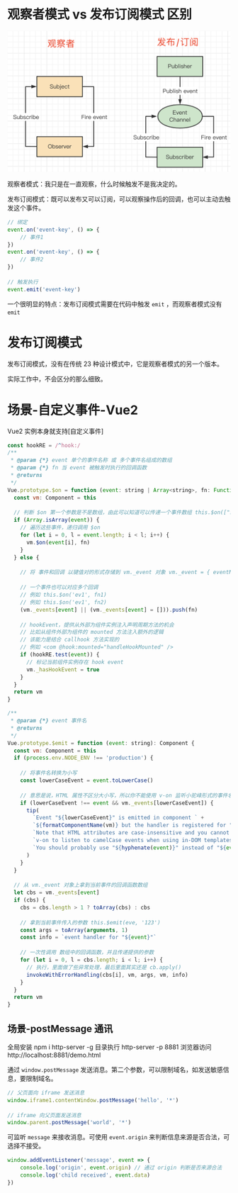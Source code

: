 # 观察者模式 vs 发布订阅模式 区别

![](../img/观察者vs发布订阅.png)

观察者模式：我只是在一直观察，什么时候触发不是我决定的。

发布订阅模式：既可以发布又可以订阅，可以观察操作后的回调，也可以主动去触发这个事件。

```js
// 绑定
event.on('event-key', () => {
    // 事件1
})
event.on('event-key', () => {
    // 事件2
})

// 触发执行
event.emit('event-key')
```
一个很明显的特点：发布订阅模式需要在代码中触发 `emit` ，而观察者模式没有 `emit`



# 发布订阅模式

发布订阅模式，没有在传统 23 种设计模式中，它是观察者模式的另一个版本。

实际工作中，不会区分的那么细致。



# 场景-自定义事件-Vue2

Vue2 实例本身就支持[自定义事件]

```js
const hookRE = /^hook:/
/**
 * @param {*} event 单个的事件名称 或 多个事件名组成的数组
 * @param {*} fn 当 event 被触发时执行的回调函数
 * @returns 
 */
Vue.prototype.$on = function (event: string | Array<string>, fn: Function): Component {
  const vm: Component = this

  // 判断 $on 第一个参数是不是数组，由此可以知道可以传递一个事件数组 this.$on(["submit", "commit"], this.handleEvents)
  if (Array.isArray(event)) {
    // 遍历这些事件，递归调用 $on
    for (let i = 0, l = event.length; i < l; i++) {
      vm.$on(event[i], fn)
    }
  } else {
    
    // 将 事件和回调 以键值对的形式存储到 vm._event 对象 vm._event = { eventName: [fn1, fn2] }
    
    // 一个事件也可以对应多个回调
    // 例如 this.$on('ev1', fn1)
    // 例如 this.$on('ev1', fn2)
    (vm._events[event] || (vm._events[event] = [])).push(fn)

    // hookEvent，提供从外部为组件实例注入声明周期方法的机会
    // 比如从组件外部为组件的 mounted 方法注入额外的逻辑
    // 该能力是结合 callhook 方法实现的
    // 例如 <com @hook:mounted="handleHookMounted" />
    if (hookRE.test(event)) {
      // 标记当前组件实例存在 hook event
      vm._hasHookEvent = true
    }
  }
  return vm
}

```

```js
/**
 * @param {*} event 事件名
 * @returns 
 */
Vue.prototype.$emit = function (event: string): Component {
  const vm: Component = this
  if (process.env.NODE_ENV !== 'production') {

    // 将事件名转换为小写
    const lowerCaseEvent = event.toLowerCase()

    // 意思是说，HTML 属性不区分大小写，所以你不能使用 v-on 监听小驼峰形式的事件名（eventName），而应该使用连字符形式的事件名（event-name)
    if (lowerCaseEvent !== event && vm._events[lowerCaseEvent]) {
      tip(
        `Event "${lowerCaseEvent}" is emitted in component ` +
        `${formatComponentName(vm)} but the handler is registered for "${event}". ` +
        `Note that HTML attributes are case-insensitive and you cannot use ` +
        `v-on to listen to camelCase events when using in-DOM templates. ` +
        `You should probably use "${hyphenate(event)}" instead of "${event}".`
      )
    }
  }

  // 从 vm._event 对象上拿到当前事件的回调函数数组
  let cbs = vm._events[event]
  if (cbs) {
    cbs = cbs.length > 1 ? toArray(cbs) : cbs

    // 拿到当前事件传入的参数 this.$emit(eve, '123')
    const args = toArray(arguments, 1)
    const info = `event handler for "${event}"`

    // 一次性调用 数组中的回调函数，并且传递提供的参数
    for (let i = 0, l = cbs.length; i < l; i++) {
      // 执行，里面做了些异常处理，最后里面其实还是 cb.apply()
      invokeWithErrorHandling(cbs[i], vm, args, vm, info)
    }
  }
  return vm
}

```


## 场景-postMessage 通讯

全局安装 npm i http-server -g
目录执行 http-server -p 8881
浏览器访问 http://localhost:8881/demo.html

通过 `window.postMessage` 发送消息。第二个参数，可以限制域名，如发送敏感信息，要限制域名。

```js
// 父页面向 iframe 发送消息
window.iframe1.contentWindow.postMessage('hello', '*') 

// iframe 向父页面发送消息
window.parent.postMessage('world', '*')
```

可监听 `message` 来接收消息。可使用 `event.origin` 来判断信息来源是否合法，可选择不接受。

```js
window.addEventListener('message', event => {
    console.log('origin', event.origin) // 通过 origin 判断是否来源合法
    console.log('child received', event.data)
})
```
